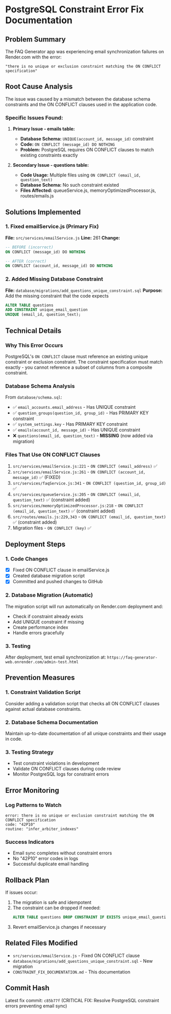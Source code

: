 # PostgreSQL Constraint Error Fix Documentation

## Problem Summary
The FAQ Generator app was experiencing email synchronization failures on Render.com with the error:
```
"there is no unique or exclusion constraint matching the ON CONFLICT specification"
```

## Root Cause Analysis
The issue was caused by a mismatch between the database schema constraints and the ON CONFLICT clauses used in the application code.

### Specific Issues Found:

1. **Primary Issue - emails table:**
   - **Database Schema:** `UNIQUE(account_id, message_id)` constraint
   - **Code:** `ON CONFLICT (message_id) DO NOTHING`
   - **Problem:** PostgreSQL requires ON CONFLICT clauses to match existing constraints exactly

2. **Secondary Issue - questions table:**
   - **Code Usage:** Multiple files using `ON CONFLICT (email_id, question_text)`
   - **Database Schema:** No such constraint existed
   - **Files Affected:** queueService.js, memoryOptimizedProcessor.js, routes/emails.js

## Solutions Implemented

### 1. Fixed emailService.js (Primary Fix)
**File:** `src/services/emailService.js`
**Line:** 261
**Change:**
```sql
-- BEFORE (incorrect)
ON CONFLICT (message_id) DO NOTHING

-- AFTER (correct)
ON CONFLICT (account_id, message_id) DO NOTHING
```

### 2. Added Missing Database Constraint
**File:** `database/migrations/add_questions_unique_constraint.sql`
**Purpose:** Add the missing constraint that the code expects

```sql
ALTER TABLE questions 
ADD CONSTRAINT unique_email_question 
UNIQUE (email_id, question_text);
```

## Technical Details

### Why This Error Occurs
PostgreSQL's `ON CONFLICT` clause must reference an existing unique constraint or exclusion constraint. The constraint specification must match exactly - you cannot reference a subset of columns from a composite constraint.

### Database Schema Analysis
From `database/schema.sql`:
- ✅ `email_accounts.email_address` - Has UNIQUE constraint
- ✅ `question_groups(question_id, group_id)` - Has PRIMARY KEY constraint  
- ✅ `system_settings.key` - Has PRIMARY KEY constraint
- ✅ `emails(account_id, message_id)` - Has UNIQUE constraint
- ❌ `questions(email_id, question_text)` - **MISSING** (now added via migration)

### Files That Use ON CONFLICT Clauses
1. `src/services/emailService.js:221` - `ON CONFLICT (email_address)` ✅
2. `src/services/emailService.js:261` - `ON CONFLICT (account_id, message_id)` ✅ (FIXED)
3. `src/services/faqService.js:341` - `ON CONFLICT (question_id, group_id)` ✅
4. `src/services/queueService.js:205` - `ON CONFLICT (email_id, question_text)` ✅ (constraint added)
5. `src/services/memoryOptimizedProcessor.js:218` - `ON CONFLICT (email_id, question_text)` ✅ (constraint added)
6. `src/routes/emails.js:229,343` - `ON CONFLICT (email_id, question_text)` ✅ (constraint added)
7. Migration files - `ON CONFLICT (key)` ✅

## Deployment Steps

### 1. Code Changes
- [x] Fixed ON CONFLICT clause in emailService.js
- [x] Created database migration script
- [x] Committed and pushed changes to GitHub

### 2. Database Migration (Automatic)
The migration script will run automatically on Render.com deployment and:
- Check if constraint already exists
- Add UNIQUE constraint if missing
- Create performance index
- Handle errors gracefully

### 3. Testing
After deployment, test email synchronization at:
`https://faq-generator-web.onrender.com/admin-test.html`

## Prevention Measures

### 1. Constraint Validation Script
Consider adding a validation script that checks all ON CONFLICT clauses against actual database constraints.

### 2. Database Schema Documentation
Maintain up-to-date documentation of all unique constraints and their usage in code.

### 3. Testing Strategy
- Test constraint violations in development
- Validate ON CONFLICT clauses during code review
- Monitor PostgreSQL logs for constraint errors

## Error Monitoring

### Log Patterns to Watch
```
error: there is no unique or exclusion constraint matching the ON CONFLICT specification
code: "42P10"
routine: "infer_arbiter_indexes"
```

### Success Indicators
- Email sync completes without constraint errors
- No "42P10" error codes in logs
- Successful duplicate email handling

## Rollback Plan
If issues occur:
1. The migration is safe and idempotent
2. The constraint can be dropped if needed:
   ```sql
   ALTER TABLE questions DROP CONSTRAINT IF EXISTS unique_email_question;
   ```
3. Revert emailService.js changes if necessary

## Related Files Modified
- `src/services/emailService.js` - Fixed ON CONFLICT clause
- `database/migrations/add_questions_unique_constraint.sql` - New migration
- `CONSTRAINT_FIX_DOCUMENTATION.md` - This documentation

## Commit Hash
Latest fix commit: `c85b77f` (CRITICAL FIX: Resolve PostgreSQL constraint errors preventing email sync)
